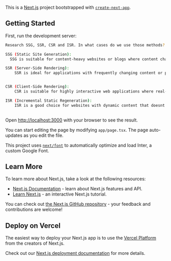 This is a [Next.js](https://nextjs.org/) project bootstrapped with [`create-next-app`](https://github.com/vercel/next.js/tree/canary/packages/create-next-app).

## Getting Started

First, run the development server:

```bash
Research SSG, SSR, CSR and ISR. In what cases do we use those methods?

SSG (Static Site Generation):
  SSG is suitable for content-heavy websites or blogs where content changes infrequently. Its also great for sites with a large number of pages that dont require real-time data.

SSR (Server-Side Rendering):
    SSR is ideal for applications with frequently changing content or personalized user experiences. Its a good choice when SEO is important, as search engines can index the server-rendered content.


CSR (Client-Side Rendering):
    CSR is suitable for highly interactive web applications where real-time data updates are crucial. It can improve user experience by providing faster navigation within the app once the initial load is complete.

ISR (Incremental Static Regeneration):
    ISR is a good choice for websites with dynamic content that doesnt change frequently but still requires updates. Its often used for e-commerce product pages or news articles. You can set a revalidation interval to keep the content up-to-date.
    
```

Open [http://localhost:3000](http://localhost:3000) with your browser to see the result.

You can start editing the page by modifying `app/page.tsx`. The page auto-updates as you edit the file.

This project uses [`next/font`](https://nextjs.org/docs/basic-features/font-optimization) to automatically optimize and load Inter, a custom Google Font.

## Learn More

To learn more about Next.js, take a look at the following resources:

- [Next.js Documentation](https://nextjs.org/docs) - learn about Next.js features and API.
- [Learn Next.js](https://nextjs.org/learn) - an interactive Next.js tutorial.

You can check out [the Next.js GitHub repository](https://github.com/vercel/next.js/) - your feedback and contributions are welcome!

## Deploy on Vercel

The easiest way to deploy your Next.js app is to use the [Vercel Platform](https://vercel.com/new?utm_medium=default-template&filter=next.js&utm_source=create-next-app&utm_campaign=create-next-app-readme) from the creators of Next.js.

Check out our [Next.js deployment documentation](https://nextjs.org/docs/deployment) for more details.

